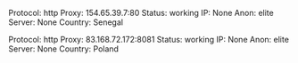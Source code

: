Protocol: http
Proxy: 154.65.39.7:80
Status: working
IP: None
Anon: elite
Server: None
Country: Senegal

Protocol: http
Proxy: 83.168.72.172:8081
Status: working
IP: None
Anon: elite
Server: None
Country: Poland

